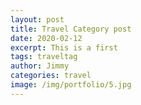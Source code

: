 ```yaml
---
layout: post
title: Travel Category post
date: 2020-02-12
excerpt: This is a first
tags: traveltag
author: Jimmy
categories: travel
image: /img/portfolio/5.jpg
---
```

